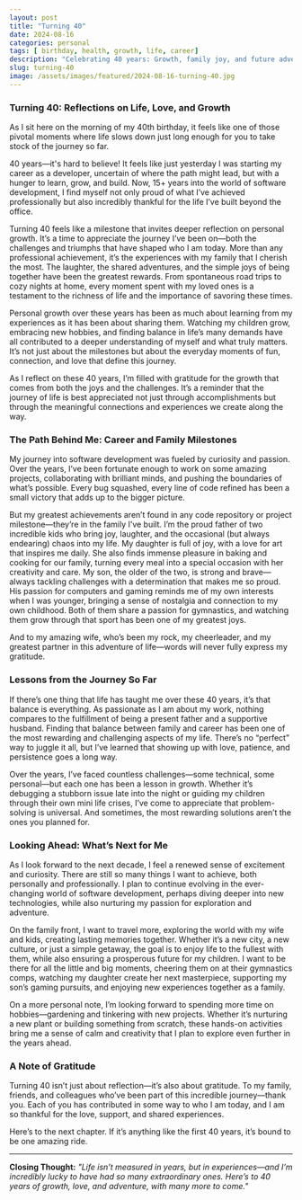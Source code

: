 ```yaml
---
layout: post
title: "Turning 40"
date: 2024-08-16
categories: personal
tags: [ birthday, health, growth, life, career]
description: "Celebrating 40 years: Growth, family joy, and future adventures."
slug: turning-40
image: /assets/images/featured/2024-08-16-turning-40.jpg
---
```


### **Turning 40: Reflections on Life, Love, and Growth**

As I sit here on the morning of my 40th birthday, it feels like one of those pivotal moments where life slows down just long enough for you to take stock of the journey so far.

40 years—it's hard to believe! It feels like just yesterday I was starting my career as a developer, uncertain of where the path might lead, but with a hunger to learn, grow, and build. Now, 15+ years into the world of software development, I find myself not only proud of what I’ve achieved professionally but also incredibly thankful for the life I’ve built beyond the office.

Turning 40 feels like a milestone that invites deeper reflection on personal growth. It’s a time to appreciate the journey I’ve been on—both the challenges and triumphs that have shaped who I am today. More than any professional achievement, it’s the experiences with my family that I cherish the most. The laughter, the shared adventures, and the simple joys of being together have been the greatest rewards. From spontaneous road trips to cozy nights at home, every moment spent with my loved ones is a testament to the richness of life and the importance of savoring these times.

Personal growth over these years has been as much about learning from my experiences as it has been about sharing them. Watching my children grow, embracing new hobbies, and finding balance in life’s many demands have all contributed to a deeper understanding of myself and what truly matters. It’s not just about the milestones but about the everyday moments of fun, connection, and love that define this journey.

As I reflect on these 40 years, I’m filled with gratitude for the growth that comes from both the joys and the challenges. It’s a reminder that the journey of life is best appreciated not just through accomplishments but through the meaningful connections and experiences we create along the way.

### **The Path Behind Me: Career and Family Milestones**

My journey into software development was fueled by curiosity and passion. Over the years, I’ve been fortunate enough to work on some amazing projects, collaborating with brilliant minds, and pushing the boundaries of what’s possible. Every bug squashed, every line of code refined has been a small victory that adds up to the bigger picture.

But my greatest achievements aren’t found in any code repository or project milestone—they’re in the family I’ve built. I’m the proud father of two incredible kids who bring joy, laughter, and the occasional (but always endearing) chaos into my life. My daughter is full of joy, with a love for art that inspires me daily. She also finds immense pleasure in baking and cooking for our family, turning every meal into a special occasion with her creativity and care. My son, the older of the two, is strong and brave—always tackling challenges with a determination that makes me so proud. His passion for computers and gaming reminds me of my own interests when I was younger, bringing a sense of nostalgia and connection to my own childhood. Both of them share a passion for gymnastics, and watching them grow through that sport has been one of my greatest joys.

And to my amazing wife, who’s been my rock, my cheerleader, and my greatest partner in this adventure of life—words will never fully express my gratitude.

### **Lessons from the Journey So Far**

If there’s one thing that life has taught me over these 40 years, it’s that balance is everything. As passionate as I am about my work, nothing compares to the fulfillment of being a present father and a supportive husband. Finding that balance between family and career has been one of the most rewarding and challenging aspects of my life. There’s no “perfect” way to juggle it all, but I’ve learned that showing up with love, patience, and persistence goes a long way.

Over the years, I’ve faced countless challenges—some technical, some personal—but each one has been a lesson in growth. Whether it’s debugging a stubborn issue late into the night or guiding my children through their own mini life crises, I’ve come to appreciate that problem-solving is universal. And sometimes, the most rewarding solutions aren’t the ones you planned for.

### **Looking Ahead: What’s Next for Me**

As I look forward to the next decade, I feel a renewed sense of excitement and curiosity. There are still so many things I want to achieve, both personally and professionally. I plan to continue evolving in the ever-changing world of software development, perhaps diving deeper into new technologies, while also nurturing my passion for exploration and adventure.

On the family front, I want to travel more, exploring the world with my wife and kids, creating lasting memories together. Whether it’s a new city, a new culture, or just a simple getaway, the goal is to enjoy life to the fullest with them, while also ensuring a prosperous future for my children. I want to be there for all the little and big moments, cheering them on at their gymnastics comps, watching my daughter create her next masterpiece, supporting my son’s gaming pursuits, and enjoying new experiences together as a family.

On a more personal note, I’m looking forward to spending more time on hobbies—gardening and tinkering with new projects. Whether it’s nurturing a new plant or building something from scratch, these hands-on activities bring me a sense of calm and creativity that I plan to explore even further in the years ahead.

### **A Note of Gratitude**

Turning 40 isn’t just about reflection—it’s also about gratitude. To my family, friends, and colleagues who’ve been part of this incredible journey—thank you. Each of you has contributed in some way to who I am today, and I am so thankful for the love, support, and shared experiences.

Here’s to the next chapter. If it’s anything like the first 40 years, it’s bound to be one amazing ride.

---

**Closing Thought:**
_"Life isn’t measured in years, but in experiences—and I’m incredibly lucky to have had so many extraordinary ones. Here’s to 40 years of growth, love, and adventure, with many more to come."_
